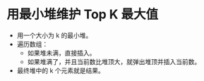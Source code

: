 # 用最小堆维护 Top K 最大值

- 用一个大小为 k 的最小堆。
- 遍历数组：
  - 如果堆未满，直接插入。
  - 如果堆满了，并且当前数比堆顶大，就弹出堆顶并插入当前数。
- 最终堆中的 k 个元素就是结果。
